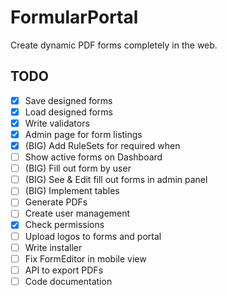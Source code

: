 # FormularPortal
Create dynamic PDF forms completely in the web.

## TODO
- [x] Save designed forms
- [x] Load designed forms
- [x] Write validators
- [x] Admin page for form listings
- [x] (BIG) Add RuleSets for required when
- [ ] Show active forms on Dashboard
- [ ] (BIG) Fill out form by user
- [ ] (BIG) See & Edit fill out forms in admin panel
- [ ] (BIG) Implement tables
- [ ] Generate PDFs
- [ ] Create user management
- [x] Check permissions
- [ ] Upload logos to forms and portal
- [ ] Write installer
- [ ] Fix FormEditor in mobile view
- [ ] API to export PDFs 
- [ ] Code documentation